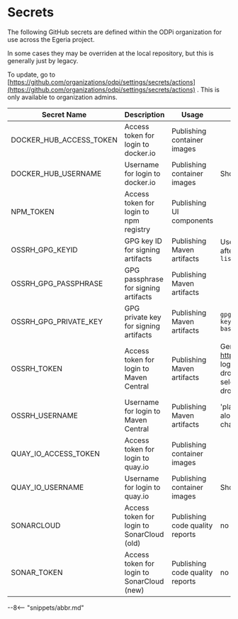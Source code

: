 <!-- SPDX-License-Identifier: CC-BY-4.0 -->
<!-- Copyright Contributors to the Egeria project 2020. -->

# Secrets

The following GitHub secrets are defined within the ODPi organization for use across the Egeria project.

In some cases they may be overriden at the local repository, but this is generally just by legacy.

To update, go to [https://github.com/organizations/odpi/settings/secrets/actions](https://github.com/organizations/odpi/settings/secrets/actions) . This is only available to organization admins.

| Secret Name | Description                                | Usage | Notes                                                 |
| ----------- |--------------------------------------------| ----- |-------------------------------------------------------|
| DOCKER_HUB_ACCESS_TOKEN | Access token for login to docker.io        | Publishing container images |
| DOCKER_HUB_USERNAME | Username for login to docker.io            | Publishing container images | Should be 'odpi'                                      |
| NPM_TOKEN | Access token for login to npm registry     | Publishing UI components |
| OSSRH_GPG_KEYID | GPG key ID for signing artifacts           | Publishing Maven artifacts | Use value under 'pub' after running `gpg --list-keys` 
| OSSRH_GPG_PASSPHRASE | GPG passphrase for signing artifacts       | Publishing Maven artifacts |
| OSSRH_GPG_PRIVATE_KEY | GPG private key for signing artifacts      | Publishing Maven artifacts | `gpg --export-secret-keys myemal@gmail.com \| base64` |
| OSSRH_TOKEN | Access token for login to Maven Central    | Publishing Maven artifacts | Generate by going to https://oss.sonatype.org, login, go to top left, click dropdown -> profile then select 'user token' in dropdown, and generate
| OSSRH_USERNAME | Username for login to Maven Central        | Publishing Maven artifacts | 'planetf1' - update along with token if changed       
| QUAY_IO_ACCESS_TOKEN | Access token for login to quay.io          | Publishing container images |
| QUAY_IO_USERNAME | Username for login to quay.io              | Publishing container images | Should be 'odpi'                                      |
| SONARCLOUD | Access token for login to SonarCloud (old) | Publishing code quality reports | no longer used                                        
| SONAR_TOKEN | Access token for login to SonarCloud (new) | Publishing code quality reports | no longer used                                        

--8<-- "snippets/abbr.md"
